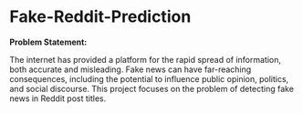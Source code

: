 # Fake-Reddit-Prediction

**Problem Statement:**

The internet has provided a platform for the rapid spread of information, both accurate and misleading. Fake news can have far-reaching consequences, including the potential to influence public opinion, politics, and social discourse. This project focuses on the problem of detecting fake news in Reddit post titles.
